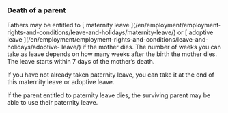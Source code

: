 ###  Death of a parent

Fathers may be entitled to [ maternity leave ](/en/employment/employment-
rights-and-conditions/leave-and-holidays/maternity-leave/) or [ adoptive leave
](/en/employment/employment-rights-and-conditions/leave-and-holidays/adoptive-
leave/) if the mother dies. The number of weeks you can take as leave depends
on how many weeks after the birth the mother dies. The leave starts within 7
days of the mother’s death.

If you have not already taken paternity leave, you can take it at the end of
this maternity leave or adoptive leave.

If the parent entitled to paternity leave dies, the surviving parent may be
able to use their paternity leave.
